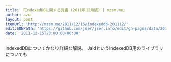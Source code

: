 ```yaml
---
title: 『IndexedDBに関する覚書 (2011年12月版) | mzsm.me』
author: azu
layout: post
itemUrl: 'http://mzsm.me/2011/12/16/indexeddb-201112/'
editJSONPath: 'https://github.com/jser/jser.info/edit/gh-pages/data/2011/12/index.json'
date: '2011-12-15T23:00:00+00:00'
---
```

IndexedDBについてかなり詳細な解説。
JaidというIndexedDB用のライブラリについても
